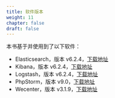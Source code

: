 ```yaml
---
title: 软件版本
weight: 11
chapter: false
draft: false
---
```


本书基于并使用到了以下软件：

* Elasticsearch，版本 v6.2.4，[下载地址](https://www.elastic.co/downloads/past-releases/elasticsearch-6-2-4)
* Kibana，版本 v6.2.4，[下载地址](https://www.elastic.co/downloads/past-releases/kibana-6-2-4)
* Logstash，版本 v6.2.4，[下载地址](https://www.elastic.co/downloads/past-releases/logstash-6-2-4)
* PhpStorm，版本 v9.0，[下载地址](https://www.jetbrains.com/phpstorm/)
* Wecenter，版本 v3.1.9，[下载地址](http://www.wecenter.com/downloads/)
